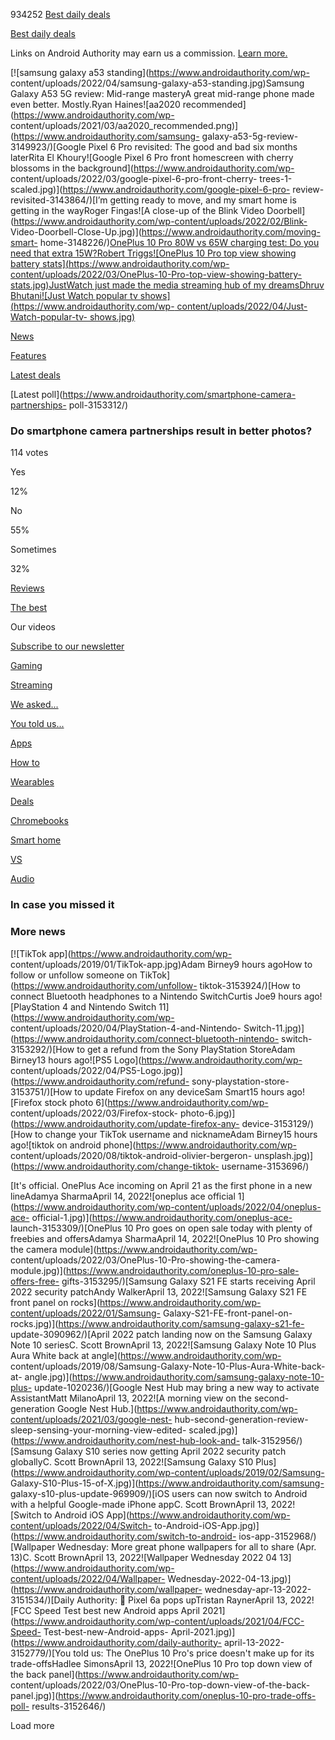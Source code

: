 934252
[](https://www.androidauthority.com/)[Best daily
deals](https://www.androidauthority.com/deals/)

[Best daily deals](https://www.androidauthority.com/deals/)

Links on Android Authority may earn us a commission. [Learn
more.](https://www.androidauthority.com/external-links/)

[![samsung galaxy a53 standing](https://www.androidauthority.com/wp-
content/uploads/2022/04/samsung-galaxy-a53-standing.jpg)Samsung Galaxy A53 5G
review: Mid-range masteryA great mid-range phone made even better. Mostly.Ryan
Haines![aa2020 recommended](https://www.androidauthority.com/wp-
content/uploads/2021/03/aa2020_recommended.png)](https://www.androidauthority.com/samsung-
galaxy-a53-5g-review-3149923/)[Google Pixel 6 Pro revisited: The good and bad
six months laterRita El Khoury![Google Pixel 6 Pro front homescreen with
cherry blossoms in the background](https://www.androidauthority.com/wp-
content/uploads/2022/03/google-pixel-6-pro-front-cherry-
trees-1-scaled.jpg)](https://www.androidauthority.com/google-pixel-6-pro-
review-revisited-3143864/)[I’m getting ready to move, and my smart home is
getting in the wayRoger Fingas![A close-up of the Blink Video
Doorbell](https://www.androidauthority.com/wp-content/uploads/2022/02/Blink-
Video-Doorbell-Close-Up.jpg)](https://www.androidauthority.com/moving-smart-
home-3148226/)[OnePlus 10 Pro 80W vs 65W charging test: Do you need that extra
15W?Robert Triggs![OnePlus 10 Pro top view showing battery
stats](https://www.androidauthority.com/wp-
content/uploads/2022/03/OnePlus-10-Pro-top-view-showing-battery-
stats.jpg)](https://www.androidauthority.com/oneplus-10-pro-80w-vs-65w-charging-3146298/)[JustWatch
just made the media streaming hub of my dreamsDhruv Bhutani![Just Watch
popular tv shows](https://www.androidauthority.com/wp-
content/uploads/2022/04/Just-Watch-popular-tv-
shows.jpg)](https://www.androidauthority.com/justwatch-streaming-hub-3150748/)

[News](https://www.androidauthority.com/news/)

[Features](https://www.androidauthority.com/features/)

[Latest deals](https://www.androidauthority.com/deals/)

[Latest poll](https://www.androidauthority.com/smartphone-camera-partnerships-
poll-3153312/)

### Do smartphone camera partnerships result in better photos?

114 votes

Yes

12%

No

55%

Sometimes

32%

[Reviews](https://www.androidauthority.com/reviews/)

[The best](https://www.androidauthority.com/best/)

Our videos

[Subscribe to our newsletter](https://www.androidauthority.com/newsletters/)

[Gaming](https://www.androidauthority.com/gaming/)

[Streaming](https://www.androidauthority.com/streaming/)

[We asked...](https://www.androidauthority.com/tag/survey/)

[You told us...](https://www.androidauthority.com/tag/survey-results/)

[Apps](https://www.androidauthority.com/apps/)

[How to](https://www.androidauthority.com/how-to/)

[Wearables](https://www.androidauthority.com/tag/wearables/)

[Deals](https://www.androidauthority.com/deals/)

[Chromebooks](https://www.androidauthority.com/tag/chromebooks/)

[Smart home](https://www.androidauthority.com/tag/smart-home/)

[VS](https://www.androidauthority.com/versus/)

[Audio](https://www.androidauthority.com/tag/audio/)

### In case you missed it

### More news

[![TikTok app](https://www.androidauthority.com/wp-
content/uploads/2019/01/TikTok-app.jpg)Adam Birney9 hours agoHow to follow or
unfollow someone on TikTok](https://www.androidauthority.com/unfollow-
tiktok-3153924/)[How to connect Bluetooth headphones to a Nintendo
SwitchCurtis Joe9 hours ago![PlayStation 4 and Nintendo Switch
11](https://www.androidauthority.com/wp-
content/uploads/2020/04/PlayStation-4-and-Nintendo-
Switch-11.jpg)](https://www.androidauthority.com/connect-bluetooth-nintendo-
switch-3153292/)[How to get a refund from the Sony PlayStation StoreAdam
Birney13 hours ago![PS5 Logo](https://www.androidauthority.com/wp-
content/uploads/2022/04/PS5-Logo.jpg)](https://www.androidauthority.com/refund-
sony-playstation-store-3153751/)[How to update Firefox on any deviceSam
Smart15 hours ago![Firefox stock photo 6](https://www.androidauthority.com/wp-
content/uploads/2022/03/Firefox-stock-
photo-6.jpg)](https://www.androidauthority.com/update-firefox-any-
device-3153129/)[How to change your TikTok username and nicknameAdam Birney15
hours ago![tiktok on android phone](https://www.androidauthority.com/wp-
content/uploads/2020/08/tiktok-android-olivier-bergeron-
unsplash.jpg)](https://www.androidauthority.com/change-tiktok-
username-3153696/)

[It's official. OnePlus Ace incoming on April 21 as the first phone in a new
lineAdamya SharmaApril 14, 2022![oneplus ace official
1](https://www.androidauthority.com/wp-content/uploads/2022/04/oneplus-ace-
official-1.jpg)](https://www.androidauthority.com/oneplus-ace-
launch-3153309/)[OnePlus 10 Pro goes on open sale today with plenty of
freebies and offersAdamya SharmaApril 14, 2022![OnePlus 10 Pro showing the
camera module](https://www.androidauthority.com/wp-
content/uploads/2022/03/OnePlus-10-Pro-showing-the-camera-
module.jpg)](https://www.androidauthority.com/oneplus-10-pro-sale-offers-free-
gifts-3153295/)[Samsung Galaxy S21 FE starts receiving April 2022 security
patchAndy WalkerApril 13, 2022![Samsung Galaxy S21 FE front panel on
rocks](https://www.androidauthority.com/wp-content/uploads/2022/01/Samsung-
Galaxy-S21-FE-front-panel-on-
rocks.jpg)](https://www.androidauthority.com/samsung-galaxy-s21-fe-
update-3090962/)[April 2022 patch landing now on the Samsung Galaxy Note 10
seriesC. Scott BrownApril 13, 2022![Samsung Galaxy Note 10 Plus Aura White
back at angle](https://www.androidauthority.com/wp-
content/uploads/2019/08/Samsung-Galaxy-Note-10-Plus-Aura-White-back-at-
angle.jpg)](https://www.androidauthority.com/samsung-galaxy-note-10-plus-
update-1020236/)[Google Nest Hub may bring a new way to activate AssistantMatt
MilanoApril 13, 2022![A morning view on the second-generation Google Nest
Hub.](https://www.androidauthority.com/wp-content/uploads/2021/03/google-nest-
hub-second-generation-review-sleep-sensing-your-morning-view-edited-
scaled.jpg)](https://www.androidauthority.com/nest-hub-look-and-
talk-3152956/)[Samsung Galaxy S10 series now getting April 2022 security patch
globallyC. Scott BrownApril 13, 2022![Samsung Galaxy S10
Plus](https://www.androidauthority.com/wp-content/uploads/2019/02/Samsung-
Galaxy-S10-Plus-15-of-X.jpg)](https://www.androidauthority.com/samsung-
galaxy-s10-plus-update-969909/)[iOS users can now switch to Android with a
helpful Google-made iPhone appC. Scott BrownApril 13, 2022![Switch to Android
iOS App](https://www.androidauthority.com/wp-content/uploads/2022/04/Switch-
to-Android-iOS-App.jpg)](https://www.androidauthority.com/switch-to-android-
ios-app-3152968/)[Wallpaper Wednesday: More great phone wallpapers for all to
share (Apr. 13)C. Scott BrownApril 13, 2022![Wallpaper Wednesday 2022 04
13](https://www.androidauthority.com/wp-content/uploads/2022/04/Wallpaper-
Wednesday-2022-04-13.jpg)](https://www.androidauthority.com/wallpaper-
wednesday-apr-13-2022-3151534/)[Daily Authority: 📅 Pixel 6a pops upTristan
RaynerApril 13, 2022![FCC Speed Test best new Android apps April
2021](https://www.androidauthority.com/wp-content/uploads/2021/04/FCC-Speed-
Test-best-new-Android-apps-
April-2021.jpg)](https://www.androidauthority.com/daily-authority-
april-13-2022-3152779/)[You told us: The OnePlus 10 Pro's price doesn't make
up for its trade-offsHadlee SimonsApril 13, 2022![OnePlus 10 Pro top down view
of the back panel](https://www.androidauthority.com/wp-
content/uploads/2022/03/OnePlus-10-Pro-top-down-view-of-the-back-
panel.jpg)](https://www.androidauthority.com/oneplus-10-pro-trade-offs-poll-
results-3152646/)

Load more


